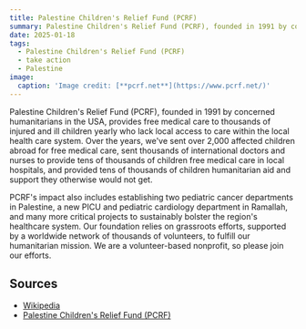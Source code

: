 ```yaml
---
title: Palestine Children's Relief Fund (PCRF)
summary: Palestine Children's Relief Fund (PCRF), founded in 1991 by concerned humanitarians in the USA, provides free medical care to thousands of injured and ill children yearly who lack local access to care within the local health care system.
date: 2025-01-18
tags:
  - Palestine Children's Relief Fund (PCRF)
  - take action
  - Palestine
image:
  caption: 'Image credit: [**pcrf.net**](https://www.pcrf.net/)'
---
```


Palestine Children's Relief Fund (PCRF), founded in 1991 by concerned humanitarians in the USA, provides free medical care to thousands of injured and ill children yearly who lack local access to care within the local health care system.  Over the years, we've sent over 2,000 affected children abroad for free medical care, sent thousands of international doctors and nurses to provide tens of thousands of children free medical care in local hospitals, and provided tens of thousands of children humanitarian aid and support they otherwise would not get.  

PCRF's impact also includes establishing two pediatric cancer departments in Palestine, a new PICU and pediatric cardiology department in Ramallah, and many more critical projects to sustainably bolster the region's healthcare system. Our foundation relies on grassroots efforts, supported by a worldwide network of thousands of volunteers, to fulfill our humanitarian mission.  We are a volunteer-based nonprofit, so please join our efforts.

## Sources

- [Wikipedia](https://en.wikipedia.org/wiki/Palestine_Children's_Relief_Fund)
- [Palestine Children's Relief Fund (PCRF)](https://www.pcrf.net/)
